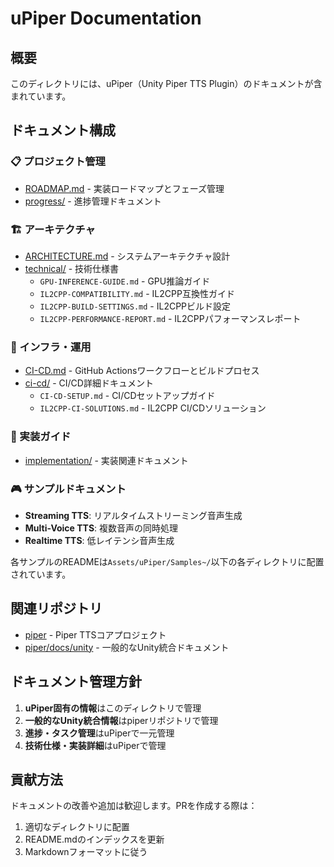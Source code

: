 # uPiper Documentation

## 概要

このディレクトリには、uPiper（Unity Piper TTS Plugin）のドキュメントが含まれています。

## ドキュメント構成

### 📋 プロジェクト管理
- [ROADMAP.md](./ROADMAP.md) - 実装ロードマップとフェーズ管理
- [progress/](./progress/) - 進捗管理ドキュメント

### 🏗️ アーキテクチャ
- [ARCHITECTURE.md](./ARCHITECTURE.md) - システムアーキテクチャ設計
- [technical/](./technical/) - 技術仕様書
  - `GPU-INFERENCE-GUIDE.md` - GPU推論ガイド
  - `IL2CPP-COMPATIBILITY.md` - IL2CPP互換性ガイド
  - `IL2CPP-BUILD-SETTINGS.md` - IL2CPPビルド設定
  - `IL2CPP-PERFORMANCE-REPORT.md` - IL2CPPパフォーマンスレポート

### 🔧 インフラ・運用
- [CI-CD.md](./CI-CD.md) - GitHub Actionsワークフローとビルドプロセス
- [ci-cd/](./ci-cd/) - CI/CD詳細ドキュメント
  - `CI-CD-SETUP.md` - CI/CDセットアップガイド
  - `IL2CPP-CI-SOLUTIONS.md` - IL2CPP CI/CDソリューション

### 📝 実装ガイド
- [implementation/](./implementation/) - 実装関連ドキュメント

### 🎮 サンプルドキュメント
- **Streaming TTS**: リアルタイムストリーミング音声生成
- **Multi-Voice TTS**: 複数音声の同時処理
- **Realtime TTS**: 低レイテンシ音声生成

各サンプルのREADMEは`Assets/uPiper/Samples~/`以下の各ディレクトリに配置されています。


## 関連リポジトリ

- [piper](https://github.com/rhasspy/piper) - Piper TTSコアプロジェクト
- [piper/docs/unity](https://github.com/rhasspy/piper/tree/master/docs/unity) - 一般的なUnity統合ドキュメント

## ドキュメント管理方針

1. **uPiper固有の情報**はこのディレクトリで管理
2. **一般的なUnity統合情報**はpiperリポジトリで管理
3. **進捗・タスク管理**はuPiperで一元管理
4. **技術仕様・実装詳細**はuPiperで管理

## 貢献方法

ドキュメントの改善や追加は歓迎します。PRを作成する際は：
1. 適切なディレクトリに配置
2. README.mdのインデックスを更新
3. Markdownフォーマットに従う